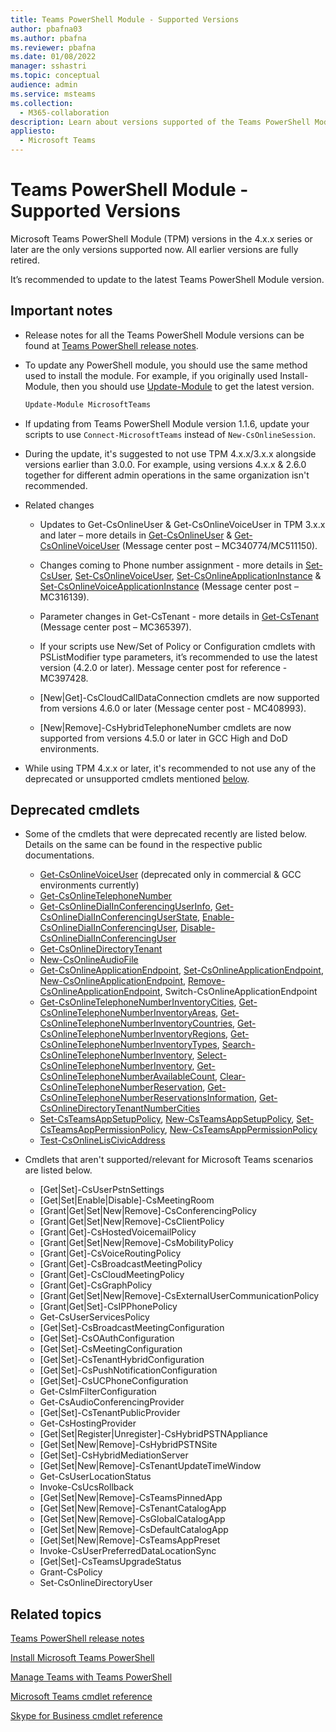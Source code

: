 ```yaml
---
title: Teams PowerShell Module - Supported Versions
author: pbafna03
ms.author: pbafna
ms.reviewer: pbafna
ms.date: 01/08/2022
manager: sshastri
ms.topic: conceptual
audience: admin
ms.service: msteams
ms.collection:
  - M365-collaboration
description: Learn about versions supported of the Teams PowerShell Module, used for administration of Microsoft Teams.
appliesto:
  - Microsoft Teams
---
```


# Teams PowerShell Module - Supported Versions

Microsoft Teams PowerShell Module (TPM) versions in the 4.x.x series or later are the only versions supported now. All earlier versions are fully retired. 

It’s recommended to update to the latest Teams PowerShell Module version.


## Important notes

- Release notes for all the Teams PowerShell Module versions can be found at [Teams PowerShell release notes](teams-powershell-release-notes.md).

- To update any PowerShell module, you should use the same method used to install the module. For example, if you originally used Install-Module, then you should use [Update-Module](/powershell/module/powershellget/update-module) to get the latest version.

  ```powershell
  Update-Module MicrosoftTeams
  ```

- If updating from Teams PowerShell Module version 1.1.6, update your scripts to use `Connect-MicrosoftTeams` instead of `New-CsOnlineSession`.

- During the update, it's suggested to not use TPM 4.x.x/3.x.x alongside versions earlier than 3.0.0. For example, using versions 4.x.x & 2.6.0 together for different admin operations in the same organization isn't recommended.

- Related changes
  - Updates to Get-CsOnlineUser & Get-CsOnlineVoiceUser in TPM 3.x.x and later – more details in [Get-CsOnlineUser](/powershell/module/teams/get-csonlineuser) & [Get-CsOnlineVoiceUser](/powershell/module/teams/get-csonlinevoiceuser) (Message center post – MC340774/MC511150).

  - Changes coming to Phone number assignment - more details in [Set-CsUser](/powershell/module/teams/set-csuser), [Set-CsOnlineVoiceUser](/powershell/module/teams/set-csonlinevoiceuser), [Set-CsOnlineApplicationInstance](/powershell/module/teams/set-csonlineapplicationinstance) & [Set-CsOnlineVoiceApplicationInstance](/powershell/module/teams/set-csonlinevoiceapplicationinstance) (Message center post – MC316139).

  - Parameter changes in Get-CsTenant - more details in [Get-CsTenant](/powershell/module/teams/get-cstenant) (Message center post – MC365397).
  
  - If your scripts use New/Set of Policy or Configuration cmdlets with PSListModifier type parameters, it’s recommended to use the latest version (4.2.0 or later). Message center post for reference - MC397428.

  - [New|Get]-CsCloudCallDataConnection cmdlets are now supported from versions 4.6.0 or later (Message center post - MC408993).
  
  - [New|Remove]-CsHybridTelephoneNumber cmdlets are now supported from versions 4.5.0 or later in GCC High and DoD environments.


- While using TPM 4.x.x or later, it's recommended to not use any of the deprecated or unsupported cmdlets mentioned [below](#deprecated-cmdlets).

## Deprecated cmdlets

- Some of the cmdlets that were deprecated recently are listed below. Details on the same can be found in the respective public documentations.
  - [Get-CsOnlineVoiceUser](/powershell/module/teams/get-csonlinevoiceuser) (deprecated only in commercial & GCC environments currently)
  - [Get-CsOnlineTelephoneNumber](/powershell/module/teams/get-csonlinetelephonenumber)
  - [Get-CsOnlineDialInConferencingUserInfo](/powershell/module/teams/get-csonlinedialinconferencinguserinfo), [Get-CsOnlineDialInConferencingUserState](/powershell/module/teams/get-csonlinedialinconferencinguserstate), [Enable-CsOnlineDialInConferencingUser](/powershell/module/teams/enable-csonlinedialinconferencinguser), [Disable-CsOnlineDialInConferencingUser](/powershell/module/teams/disable-csonlinedialinconferencinguser)
  - [Get-CsOnlineDirectoryTenant](/powershell/module/teams/get-csonlinedirectorytenant)
  - [New-CsOnlineAudioFile](/powershell/module/teams/new-csonlineaudiofile)
  - [Get-CsOnlineApplicationEndpoint](/powershell/module/teams/get-csonlineapplicationendpoint), [Set-CsOnlineApplicationEndpoint](/powershell/module/teams/set-csonlineapplicationendpoint), [New-CsOnlineApplicationEndpoint](/powershell/module/teams/new-csonlineapplicationendpoint), [Remove-CsOnlineApplicationEndpoint](/powershell/module/teams/remove-csonlineapplicationendpoint), Switch-CsOnlineApplicationEndpoint
  - [Get-CsOnlineTelephoneNumberInventoryCities](/powershell/module/teams/get-csonlinetelephonenumberinventorycities), [Get-CsOnlineTelephoneNumberInventoryAreas](/powershell/module/teams/get-csonlinetelephonenumberinventoryareas), [Get-CsOnlineTelephoneNumberInventoryCountries](/powershell/module/teams/get-csonlinetelephonenumberinventorycountries), [Get-CsOnlineTelephoneNumberInventoryRegions](/powershell/module/teams/get-csonlinetelephonenumberinventoryregions), [Get-CsOnlineTelephoneNumberInventoryTypes](/powershell/module/teams/get-csonlinetelephonenumberinventorytypes), [Search-CsOnlineTelephoneNumberInventory](/powershell/module/teams/search-csonlinetelephonenumberinventory), [Select-CsOnlineTelephoneNumberInventory](/powershell/module/teams/select-csonlinetelephonenumberinventory), [Get-CsOnlineTelephoneNumberAvailableCount](/powershell/module/teams/get-csonlinetelephonenumberavailablecount), [Clear-CsOnlineTelephoneNumberReservation](/powershell/module/teams/clear-csonlinetelephonenumberreservation), [Get-CsOnlineTelephoneNumberReservationsInformation](/powershell/module/teams/get-csonlinetelephonenumberreservationsinformation), [Get-CsOnlineDirectoryTenantNumberCities](/powershell/module/teams/get-csonlinedirectorytenantnumbercities)
  - [Set-CsTeamsAppSetupPolicy](/powershell/module/teams/set-csteamsappsetuppolicy), [New-CsTeamsAppSetupPolicy](/powershell/module/teams/new-csteamsappsetuppolicy), [Set-CsTeamsAppPermissionPolicy](/powershell/module/teams/set-csteamsapppermissionpolicy), [New-CsTeamsAppPermissionPolicy](/powershell/module/teams/new-csteamsapppermissionpolicy)
  - [Test-CsOnlineLisCivicAddress](/powershell/module/teams/test-csonlineliscivicaddress)

- Cmdlets that aren't supported/relevant for Microsoft Teams scenarios are listed below.
  - [Get|Set]-CsUserPstnSettings
  - [Get|Set|Enable|Disable]-CsMeetingRoom
  - [Grant|Get|Set|New|Remove]-CsConferencingPolicy
  - [Grant|Get|Set|New|Remove]-CsClientPolicy
  - [Grant|Get]-CsHostedVoicemailPolicy
  - [Grant|Get|Set|New|Remove]-CsMobilityPolicy
  - [Grant|Get]-CsVoiceRoutingPolicy
  - [Grant|Get]-CsBroadcastMeetingPolicy
  - [Grant|Get]-CsCloudMeetingPolicy
  - [Grant|Get]-CsGraphPolicy
  - [Grant|Get|Set|New|Remove]-CsExternalUserCommunicationPolicy
  - [Grant|Get|Set]-CsIPPhonePolicy
  - Get-CsUserServicesPolicy
  - [Get|Set]-CsBroadcastMeetingConfiguration
  - [Get|Set]-CsOAuthConfiguration
  - [Get|Set]-CsMeetingConfiguration
  - [Get|Set]-CsTenantHybridConfiguration
  - [Get|Set]-CsPushNotificationConfiguration
  - [Get|Set]-CsUCPhoneConfiguration
  - Get-CsImFilterConfiguration
  - Get-CsAudioConferencingProvider
  - [Get|Set]-CsTenantPublicProvider
  - Get-CsHostingProvider
  - [Get|Set|Register|Unregister]-CsHybridPSTNAppliance
  - [Get|Set|New|Remove]-CsHybridPSTNSite
  - [Get|Set]-CsHybridMediationServer
  - [Get|Set|New|Remove]-CsTenantUpdateTimeWindow
  - Get-CsUserLocationStatus
  - Invoke-CsUcsRollback
  - [Get|Set|New|Remove]-CsTeamsPinnedApp
  - [Get|Set|New|Remove]-CsTenantCatalogApp
  - [Get|Set|New|Remove]-CsGlobalCatalogApp
  - [Get|Set|New|Remove]-CsDefaultCatalogApp
  - [Get|Set|New|Remove]-CsTeamsAppPreset
  - Invoke-CsUserPreferredDataLocationSync
  - [Get|Set]-CsTeamsUpgradeStatus
  - Grant-CsPolicy
  - Set-CsOnlineDirectoryUser

## Related topics

[Teams PowerShell release notes](teams-powershell-release-notes.md)

[Install Microsoft Teams PowerShell](teams-powershell-install.md)

[Manage Teams with Teams PowerShell](teams-powershell-managing-teams.md)

[Microsoft Teams cmdlet reference](/powershell/module/teams)

[Skype for Business cmdlet reference](/powershell/module/teams)
